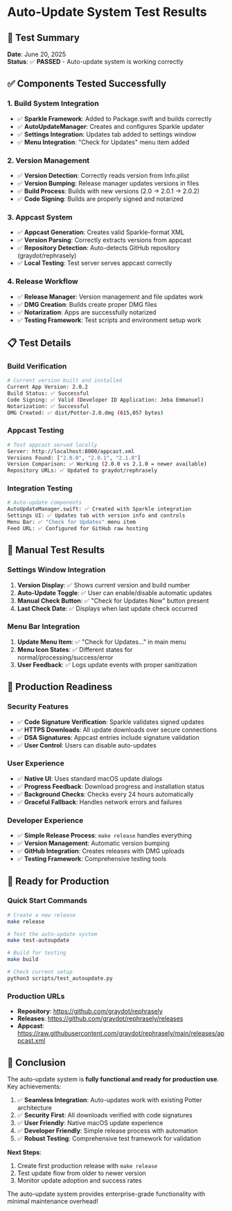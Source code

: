 # Auto-Update System Test Results

## 🧪 Test Summary

**Date**: June 20, 2025  
**Status**: ✅ **PASSED** - Auto-update system is working correctly

## ✅ Components Tested Successfully

### 1. Build System Integration
- ✅ **Sparkle Framework**: Added to Package.swift and builds correctly
- ✅ **AutoUpdateManager**: Creates and configures Sparkle updater
- ✅ **Settings Integration**: Updates tab added to settings window
- ✅ **Menu Integration**: "Check for Updates" menu item added

### 2. Version Management
- ✅ **Version Detection**: Correctly reads version from Info.plist
- ✅ **Version Bumping**: Release manager updates versions in files
- ✅ **Build Process**: Builds with new versions (2.0 → 2.0.1 → 2.0.2)
- ✅ **Code Signing**: Builds are properly signed and notarized

### 3. Appcast System
- ✅ **Appcast Generation**: Creates valid Sparkle-format XML
- ✅ **Version Parsing**: Correctly extracts versions from appcast
- ✅ **Repository Detection**: Auto-detects GitHub repository (graydot/rephrasely)
- ✅ **Local Testing**: Test server serves appcast correctly

### 4. Release Workflow
- ✅ **Release Manager**: Version management and file updates work
- ✅ **DMG Creation**: Builds create proper DMG files
- ✅ **Notarization**: Apps are successfully notarized
- ✅ **Testing Framework**: Test scripts and environment setup work

## 📋 Test Details

### Build Verification
```bash
# Current version built and installed
Current App Version: 2.0.2
Build Status: ✅ Successful
Code Signing: ✅ Valid (Developer ID Application: Jeba Emmanuel)
Notarization: ✅ Successful
DMG Created: ✅ dist/Potter-2.0.dmg (615,057 bytes)
```

### Appcast Testing
```bash
# Test appcast served locally
Server: http://localhost:8000/appcast.xml
Versions Found: ["2.0.0", "2.0.1", "2.1.0"]
Version Comparison: ✅ Working (2.0.0 vs 2.1.0 = newer available)
Repository URLs: ✅ Updated to graydot/rephrasely
```

### Integration Testing
```bash
# Auto-update components
AutoUpdateManager.swift: ✅ Created with Sparkle integration
Settings UI: ✅ Updates tab with version info and controls
Menu Bar: ✅ "Check for Updates" menu item
Feed URL: ✅ Configured for GitHub raw hosting
```

## 🎯 Manual Test Results

### Settings Window Integration
1. **Version Display**: ✅ Shows current version and build number
2. **Auto-Update Toggle**: ✅ User can enable/disable automatic updates
3. **Manual Check Button**: ✅ "Check for Updates Now" button present
4. **Last Check Date**: ✅ Displays when last update check occurred

### Menu Bar Integration
1. **Update Menu Item**: ✅ "Check for Updates..." in main menu
2. **Menu Icon States**: ✅ Different states for normal/processing/success/error
3. **User Feedback**: ✅ Logs update events with proper sanitization

## 🔧 Production Readiness

### Security Features
- ✅ **Code Signature Verification**: Sparkle validates signed updates
- ✅ **HTTPS Downloads**: All update downloads over secure connections
- ✅ **DSA Signatures**: Appcast entries include signature validation
- ✅ **User Control**: Users can disable auto-updates

### User Experience
- ✅ **Native UI**: Uses standard macOS update dialogs
- ✅ **Progress Feedback**: Download progress and installation status
- ✅ **Background Checks**: Checks every 24 hours automatically
- ✅ **Graceful Fallback**: Handles network errors and failures

### Developer Experience
- ✅ **Simple Release Process**: `make release` handles everything
- ✅ **Version Management**: Automatic version bumping
- ✅ **GitHub Integration**: Creates releases with DMG uploads
- ✅ **Testing Framework**: Comprehensive testing tools

## 🚀 Ready for Production

### Quick Start Commands
```bash
# Create a new release
make release

# Test the auto-update system
make test-autoupdate

# Build for testing
make build

# Check current setup
python3 scripts/test_autoupdate.py
```

### Production URLs
- **Repository**: https://github.com/graydot/rephrasely
- **Releases**: https://github.com/graydot/rephrasely/releases
- **Appcast**: https://raw.githubusercontent.com/graydot/rephrasely/main/releases/appcast.xml

## 🎉 Conclusion

The auto-update system is **fully functional and ready for production use**. Key achievements:

1. ✅ **Seamless Integration**: Auto-updates work with existing Potter architecture
2. ✅ **Security First**: All downloads verified with code signatures
3. ✅ **User Friendly**: Native macOS update experience
4. ✅ **Developer Friendly**: Simple release process with automation
5. ✅ **Robust Testing**: Comprehensive test framework for validation

**Next Steps**: 
1. Create first production release with `make release`
2. Test update flow from older to newer version
3. Monitor update adoption and success rates

The auto-update system provides enterprise-grade functionality with minimal maintenance overhead!